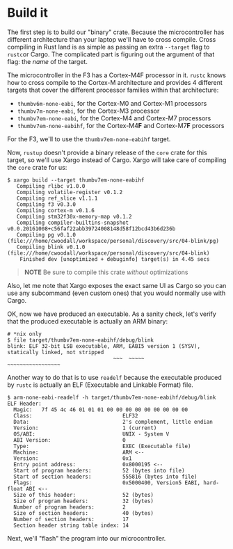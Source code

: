 # Build it

The first step is to build our "binary" crate. Because the microcontroller has
different architecture than your laptop we'll have to cross compile. Cross
compiling in Rust land is as simple as passing an extra `--target` flag to
`rustc`or Cargo. The complicated part is figuring out the argument of that flag:
the *name* of the target.

The microcontroller in the F3 has a Cortex-M4F processor in it. `rustc` knows
how to cross compile to the Cortex-M architecture and provides 4 different
targets that cover the different processor families within that architecture:

- `thumbv6m-none-eabi`, for the Cortex-M0 and Cortex-M1 processors
- `thumbv7m-none-eabi`, for the Cortex-M3 processor
- `thumbv7em-none-eabi`, for the Cortex-M4 and Cortex-M7 processors
- `thumbv7em-none-eabihf`, for the Cortex-M4**F** and Cortex-M7**F** processors

For the F3, we'll to use the `thumbv7em-none-eabihf` target.

Now, `rustup` doesn't provide a binary release of the `core` crate for this
target, so we'll use Xargo instead of Cargo. Xargo will take care of compiling
the `core` crate for us:

```
$ xargo build --target thumbv7em-none-eabihf
   Compiling rlibc v1.0.0
   Compiling volatile-register v0.1.2
   Compiling ref_slice v1.1.1
   Compiling f3 v0.3.0
   Compiling cortex-m v0.1.6
   Compiling stm32f30x-memory-map v0.1.2
   Compiling compiler-builtins-snapshot v0.0.20161008+c56faf22abb39724008148d58f12bcd43b6d236b
   Compiling pg v0.1.0 (file:///home/cwoodall/workspace/personal/discovery/src/04-blink/pg)
   Compiling blink v0.1.0 (file:///home/cwoodall/workspace/personal/discovery/src/04-blink)
    Finished dev [unoptimized + debuginfo] target(s) in 4.45 secs
```

> **NOTE** Be sure to compile this crate *without* optimizations

Also, let me note that Xargo exposes the exact same UI as Cargo so you can use
any subcommand (even custom ones) that you would normally use with Cargo.

OK, now we have produced an executable. As a sanity check, let's verify that
the produced executable is actually an ARM binary:

```
# *nix only
$ file target/thumbv7em-none-eabihf/debug/blink
blink: ELF 32-bit LSB executable, ARM, EABI5 version 1 (SYSV), statically linked, not stripped
                                  ~~~  ~~~~~                   ~~~~~~~~~~~~~~~~~
```

Another way to do that is to use `readelf` because the executable produced by
`rustc` is actually an ELF (Executable and Linkable Format) file.

```
$ arm-none-eabi-readelf -h target/thumbv7em-none-eabihf/debug/blink
ELF Header:
  Magic:   7f 45 4c 46 01 01 01 00 00 00 00 00 00 00 00 00
  Class:                             ELF32
  Data:                              2's complement, little endian
  Version:                           1 (current)
  OS/ABI:                            UNIX - System V
  ABI Version:                       0
  Type:                              EXEC (Executable file)
  Machine:                           ARM <--
  Version:                           0x1
  Entry point address:               0x8000195 <--
  Start of program headers:          52 (bytes into file)
  Start of section headers:          555816 (bytes into file)
  Flags:                             0x5000400, Version5 EABI, hard-float ABI <--
  Size of this header:               52 (bytes)
  Size of program headers:           32 (bytes)
  Number of program headers:         2
  Size of section headers:           40 (bytes)
  Number of section headers:         17
  Section header string table index: 14
```

Next, we'll "flash" the program into our microcontroller.
